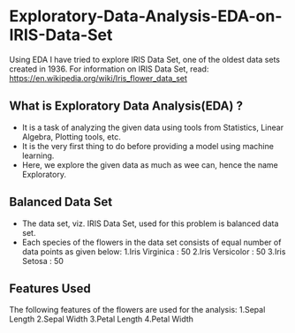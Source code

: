 # Exploratory-Data-Analysis-EDA-on-IRIS-Data-Set
Using EDA I have tried to explore IRIS Data Set, one of the oldest data sets created in 1936.
For information on IRIS Data Set, read: https://en.wikipedia.org/wiki/Iris_flower_data_set

## What is Exploratory Data Analysis(EDA) ?
- It is a task of analyzing the given data using tools from Statistics, Linear Algebra, Plotting tools, etc.
- It is the very first thing to do before providing a model using machine learning.
- Here, we explore the given data as much as wee can, hence the name Exploratory.

## Balanced Data Set
- The data set, viz. IRIS Data Set, used for this problem is balanced data set.
- Each species of the flowers in the data set consists of equal number of data points as given below:
 1.Iris Virginica  :  50
 2.Iris Versicolor :  50
 3.Iris Setosa     :  50

## Features Used
The following features of the flowers are used for the analysis:
1.Sepal Length
2.Sepal Width
3.Petal Length
4.Petal Width

